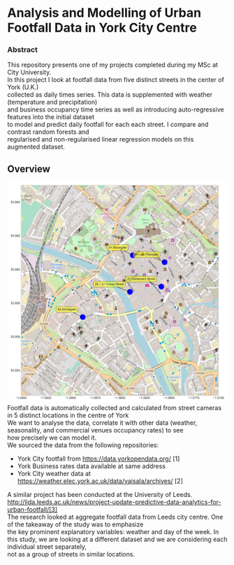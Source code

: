 # Analysis and Modelling of Urban Footfall Data in York City Centre

### Abstract
This repository presents one of my projects completed during my MSc at City University.<br>
In this project I look at footfall data from five distinct streets in the center of York (U.K.) <br>
collected as daily times series. This data is supplemented with weather (temperature and precipitation) <br>
and business occupancy time series as well as introducing auto-regressive features into the initial dataset <br>
to model and predict daily footfall for each each street. I compare and contrast random forests and <br>
regularised and non-regularised linear regression models on this augmented dataset.<br>


## Overview
![Camera Locations](https://raw.githubusercontent.com/AttitudeAdjuster/Analysis-and-Modelling-of-Urban-Footfall-Data-in-York-City-Centre/master/img/CamerasLoc.png)
Footfall data is automatically collected and calculated from street cameras in 5 distinct locations in the centre of York<br>
We want to analyse the data, correlate it with other data (weather, seasonality, and commercial venues occupancy rates) to see<br> how precisely we can model it. <br>
We sourced the data from the following repositories:
* York City footfall from https://data.yorkopendata.org/ [1]
* York Business rates data available at same address
* York City weather data 
at https://weather.elec.york.ac.uk/data/vaisala/archives/ [2]

A similar project has been conducted at the University of Leeds.<br>
http://lida.leeds.ac.uk/news/project-update-predictive-data-analytics-for-urban-footfall/[3]<br>
The research looked at aggregate footfall data from Leeds city centre. One of the takeaway of the study was to emphasize <br>the key prominent explanatory variables: weather and day of the week. 
In this study, we are looking at a different dataset and we are considering each individual street separately, <br>not as a group of streets in similar locations.





